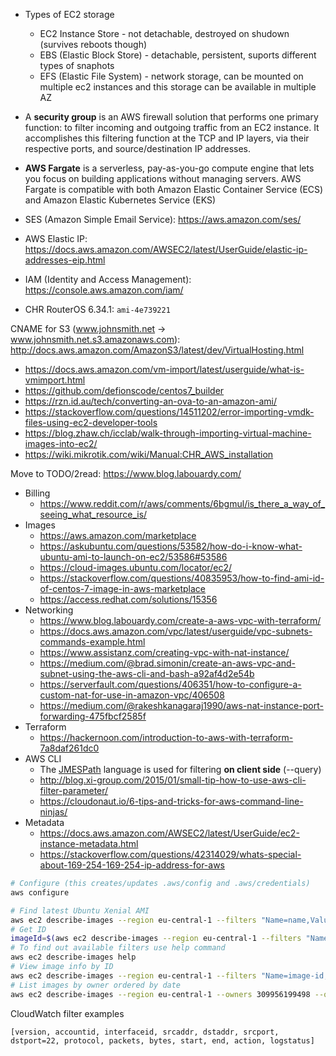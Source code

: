 * Types of EC2 storage
    * EC2 Instance Store - not detachable, destroyed on shudown (survives reboots though)
    * EBS (Elastic Block Store) - detachable, persistent, suports different types of snaphots
    * EFS (Elastic File System)  - network storage, can be mounted on multiple ec2 instances and this storage can be available in multiple AZ
* A **security group** is an AWS firewall solution that performs one primary function: to filter incoming and outgoing traffic from an EC2 instance. It accomplishes this filtering function at the TCP and IP layers, via their respective ports, and source/destination IP addresses.
* **AWS Fargate** is a serverless, pay-as-you-go compute engine that lets you focus on building applications without managing servers. AWS Fargate is compatible with both Amazon Elastic Container Service (ECS) and Amazon Elastic Kubernetes Service (EKS)
* SES (Amazon Simple Email Service): https://aws.amazon.com/ses/
* AWS Elastic IP: https://docs.aws.amazon.com/AWSEC2/latest/UserGuide/elastic-ip-addresses-eip.html
* IAM (Identity and Access Management): https://console.aws.amazon.com/iam/

* CHR RouterOS 6.34.1: `ami-4e739221`

CNAME for S3 (www.johnsmith.net -> www.johnsmith.net.s3.amazonaws.com): http://docs.aws.amazon.com/AmazonS3/latest/dev/VirtualHosting.html

* https://docs.aws.amazon.com/vm-import/latest/userguide/what-is-vmimport.html
* https://github.com/defionscode/centos7_builder
* https://rzn.id.au/tech/converting-an-ova-to-an-amazon-ami/
* https://stackoverflow.com/questions/14511202/error-importing-vmdk-files-using-ec2-developer-tools
* https://blog.zhaw.ch/icclab/walk-through-importing-virtual-machine-images-into-ec2/
* https://wiki.mikrotik.com/wiki/Manual:CHR_AWS_installation

Move to TODO/2read: https://www.blog.labouardy.com/

* Billing
    * https://www.reddit.com/r/aws/comments/6bgmul/is_there_a_way_of_seeing_what_resource_is/
* Images
    * https://aws.amazon.com/marketplace
    * https://askubuntu.com/questions/53582/how-do-i-know-what-ubuntu-ami-to-launch-on-ec2/53586#53586
    * https://cloud-images.ubuntu.com/locator/ec2/
    * https://stackoverflow.com/questions/40835953/how-to-find-ami-id-of-centos-7-image-in-aws-marketplace
    * https://access.redhat.com/solutions/15356
* Networking
    * https://www.blog.labouardy.com/create-a-aws-vpc-with-terraform/
    * https://docs.aws.amazon.com/vpc/latest/userguide/vpc-subnets-commands-example.html
    * https://www.assistanz.com/creating-vpc-with-nat-instance/
    * https://medium.com/@brad.simonin/create-an-aws-vpc-and-subnet-using-the-aws-cli-and-bash-a92af4d2e54b
    * https://serverfault.com/questions/406351/how-to-configure-a-custom-nat-for-use-in-amazon-vpc/406508
    * https://medium.com/@rakeshkanagaraj1990/aws-nat-instance-port-forwarding-475fbcf2585f
* Terraform
    * https://hackernoon.com/introduction-to-aws-with-terraform-7a8daf261dc0
* AWS CLI
    * The [JMESPath](http://jmespath.org/) language is used for filtering **on client side** (--query)
    * http://blog.xi-group.com/2015/01/small-tip-how-to-use-aws-cli-filter-parameter/
    * https://cloudonaut.io/6-tips-and-tricks-for-aws-command-line-ninjas/
* Metadata
    * https://docs.aws.amazon.com/AWSEC2/latest/UserGuide/ec2-instance-metadata.html
    * https://stackoverflow.com/questions/42314029/whats-special-about-169-254-169-254-ip-address-for-aws
    
```bash
# Configure (this creates/updates .aws/config and .aws/credentials)
aws configure

# Find latest Ubuntu Xenial AMI
aws ec2 describe-images --region eu-central-1 --filters "Name=name,Values=ubuntu/images/hvm-ssd/ubuntu-xenial*" --query "sort_by(Images, &CreationDate)[-1].[ImageId,Name]" --output text
# Get ID
imageId=$(aws ec2 describe-images --region eu-central-1 --filters "Name=name,Values=ubuntu/images/hvm-ssd/ubuntu-xenial*" --query "sort_by(Images, &CreationDate)[-1].ImageId" --output text)
# To find out available filters use help command
aws ec2 describe-images help
# View image info by ID
aws ec2 describe-images --region eu-central-1 --filters "Name=image-id,Values=ami-09de4a4c670389e4b" --query "Images[*].[ImageId,Name,OwnerId]" --output text
# List images by owner ordered by date
aws ec2 describe-images --region eu-central-1 --owners 309956199498 --query "sort_by(Images, &CreationDate)[*].[ImageId,Name,CreationDate]" --output text
```
CloudWatch filter examples
```
[version, accountid, interfaceid, srcaddr, dstaddr, srcport, dstport=22, protocol, packets, bytes, start, end, action, logstatus]
```
